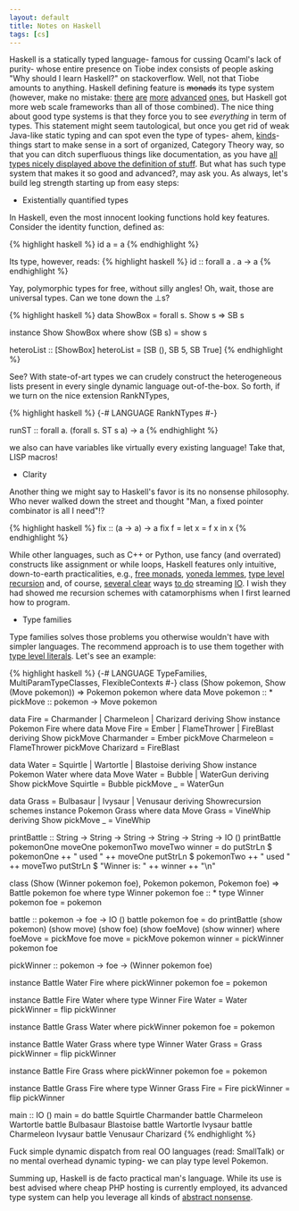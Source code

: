 ```yaml
---
layout: default
title: Notes on Haskell
tags: [cs]
---
```


Haskell is a statically typed language- famous for cussing Ocaml's lack of purity- whose entire presence on Tiobe index consists of people asking "Why should I learn Haskell?" on stackoverflow. Well, not that Tiobe amounts to anything. Haskell defining feature is ~~monads~~ its type system (however, make no mistake: [there](http://wiki.portal.chalmers.se/agda/pmwiki.php) [are](http://www.idris-lang.org/) [more](https://coq.inria.fr/) [advanced](http://clean.cs.ru.nl/Clean) [ones](http://shenlanguage.org/), but Haskell got more web scale frameworks than all of those combined). The nice thing about good type systems is that they force you to see _everything_ in term of types. This statement might seem tautological, but once you get rid of weak Java-like static typing and can spot even the type of types- ahem, [kinds](https://wiki.haskell.org/Kind)- things start to make sense in a sort of organized, Category Theory way, so that you can ditch superfluous things like documentation, as you have [all types nicely displayed above the definition of stuff](https://www.haskell.org/haddock/). But what has such type system that makes it so good and advanced?, may ask you. As always, let's build leg strength starting up from easy steps:

* Existentially quantified types

In Haskell, even the most innocent looking functions hold key features. Consider the identity function, defined as:

{% highlight haskell %}
id a = a
{% endhighlight %}

Its type, however, reads:
{% highlight haskell %}
id :: forall a . a -> a
{% endhighlight %}

Yay, polymorphic types for free, without silly angles! Oh, wait, those are universal types. Can we tone down the ⊥s?

{% highlight haskell %}
data ShowBox = forall s. Show s => SB s

instance Show ShowBox where
 show (SB s) = show s   

heteroList :: [ShowBox]
heteroList = [SB (), SB 5, SB True]
{% endhighlight %}

See? With state-of-art types we can crudely construct the heterogeneous lists present in every single dynamic language out-of-the-box. So forth, if we turn on the nice extension RankNTypes,

{% highlight haskell %}
{-# LANGUAGE RankNTypes #-}

runST :: forall a. (forall s. ST s a) -> a
{% endhighlight %}

we also can have variables like virtually every existing language! Take that, LISP macros!

* Clarity

Another thing we might say to Haskell's favor is its no nonsense philosophy. Who never walked down the street and thought "Man, a fixed pointer combinator is all I need"!?

{% highlight haskell %}
 fix :: (a -> a) -> a
 fix f = let x = f x in x
{% endhighlight %}

While other languages, such as C++ or Python, use fancy (and overrated) constructs like assignment or while loops, Haskell features only intuitive, down-to-earth practicalities, e.g., [free monads](https://hackage.haskell.org/package/free), [yoneda lemmes](https://hackage.haskell.org/package/category-extras-0.52.1/docs/Control-Functor-Yoneda.html), [type level recursion](https://www.schoolofhaskell.com/user/mutjida/typed-tagless-final-linear-lambda-calculus/6-recursive-types) and, of course, [several clear](https://hackage.haskell.org/package/pipes) ways [to do](https://hackage.haskell.org/package/conduit) streaming [IO](https://hackage.haskell.org/package/io-streams). I wish they had showed me recursion schemes with catamorphisms when I first learned how to program.

* Type families

Type families solves those problems you otherwise wouldn't have with simpler languages. The recommend approach is to use them together with [type level literals](https://hackage.haskell.org/package/base-4.9.0.0/docs/GHC-TypeLits.html). Let's see an example:

{% highlight haskell %}
{-# LANGUAGE TypeFamilies, MultiParamTypeClasses, FlexibleContexts #-}
class (Show pokemon, Show (Move pokemon)) => Pokemon pokemon where
  data Move pokemon :: *
  pickMove :: pokemon -> Move pokemon

data Fire = Charmander | Charmeleon | Charizard deriving Show
instance Pokemon Fire where
  data Move Fire = Ember | FlameThrower | FireBlast deriving Show
  pickMove Charmander = Ember
  pickMove Charmeleon = FlameThrower
  pickMove Charizard = FireBlast

data Water = Squirtle | Wartortle | Blastoise deriving Show
instance Pokemon Water where
  data Move Water = Bubble | WaterGun deriving Show
  pickMove Squirtle = Bubble
  pickMove _ = WaterGun

data Grass = Bulbasaur | Ivysaur | Venusaur deriving Showrecursion schemes
instance Pokemon Grass where
  data Move Grass = VineWhip deriving Show
  pickMove _ = VineWhip

printBattle :: String -> String -> String -> String -> String -> IO ()
printBattle pokemonOne moveOne pokemonTwo moveTwo winner = do
  putStrLn $ pokemonOne ++ " used " ++ moveOne
  putStrLn $ pokemonTwo ++ " used " ++ moveTwo
  putStrLn $ "Winner is: " ++ winner ++ "\n"

class (Show (Winner pokemon foe), Pokemon pokemon, Pokemon foe) => Battle pokemon foe where
  type Winner pokemon foe :: *
  type Winner pokemon foe = pokemon

  battle :: pokemon -> foe -> IO ()
  battle pokemon foe = do
    printBattle (show pokemon) (show move) (show foe) (show foeMove) (show winner)
   where
    foeMove = pickMove foe
    move = pickMove pokemon
    winner = pickWinner pokemon foe

  pickWinner :: pokemon -> foe -> (Winner pokemon foe)

instance Battle Water Fire where
  pickWinner pokemon foe = pokemon

instance Battle Fire Water where
  type Winner Fire Water = Water
  pickWinner = flip pickWinner

instance Battle Grass Water where
  pickWinner pokemon foe = pokemon

instance Battle Water Grass where
  type Winner Water Grass = Grass
  pickWinner = flip pickWinner

instance Battle Fire Grass where
  pickWinner pokemon foe = pokemon

instance Battle Grass Fire where
  type Winner Grass Fire = Fire
  pickWinner = flip pickWinner

main :: IO ()
main = do
  battle Squirtle Charmander
  battle Charmeleon Wartortle
  battle Bulbasaur Blastoise
  battle Wartortle Ivysaur
  battle Charmeleon Ivysaur
  battle Venusaur Charizard
{% endhighlight %}

Fuck simple dynamic dispatch from real OO languages (read: SmallTalk) or no mental overhead dynamic typing- we can play type level Pokemon.

Summing up, Haskell is de facto practical man's language. While its use is best advised where cheap PHP hosting is currently employed, its advanced type system can help you leverage all kinds of [abstract nonsense](https://en.wikipedia.org/wiki/Category_theory).
